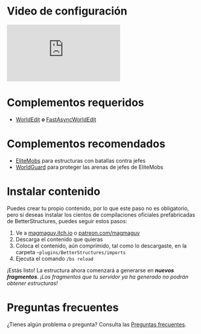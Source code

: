# Video de configuración

<div class="outer-container">
<div class="iframe-container">
  <iframe class="video-iframe" src="https://www.youtube.com/embed/1z47lSxmyq0?si=zCk9OfM9b-FH7nUU" title="YouTube video player" frameborder="0" allow="accelerometer; autoplay; clipboard-write; encrypted-media; gyroscope; picture-in-picture; web-share" allowfullscreen></iframe>
</div>
</div>

# Complementos requeridos

- [WorldEdit](https://dev.bukkit.org/projects/worldedit) ***o*** [FastAsyncWorldEdit](https://www.spigotmc.org/resources/fastasyncworldedit.13932/)

# Complementos recomendados

- [EliteMobs](https://www.spigotmc.org/resources/%E2%9A%94elitemobs%E2%9A%94.40090/) para estructuras con batallas contra jefes
- [WorldGuard](https://dev.bukkit.org/projects/worldguard) para proteger las arenas de jefes de EliteMobs

# Instalar contenido

Puedes crear tu propio contenido, por lo que este paso no es obligatorio, pero si deseas instalar los cientos de compilaciones oficiales prefabricadas de BetterStructures, puedes seguir estos pasos:

1) Ve a [magmaguy.itch.io](https://magmaguy.itch.io/) o [patreon.com/magmaguy](https://www.patreon.com/magmaguy)
2) Descarga el contenido que quieras
3) Coloca el contenido, aún comprimido, tal como lo descargaste, en la carpeta `~plugins/BetterStructures/imports`
4) Ejecuta el comando `/bs reload`

¡Estás listo! La estructura ahora comenzará a generarse en ***nuevos fragmentos***. *¡Los fragmentos que tu servidor ya ha generado no podrán obtener estructuras!*

# Preguntas frecuentes

¿Tienes algún problema o pregunta? Consulta las [Preguntas frecuentes]($language$/betterstructures/faq.md).


